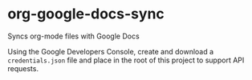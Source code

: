 # org-google-docs-sync

Syncs org-mode files with Google Docs

Using the Google Developers Console, create and download a `credentials.json` file
and place in the root of this project to support API requests.
